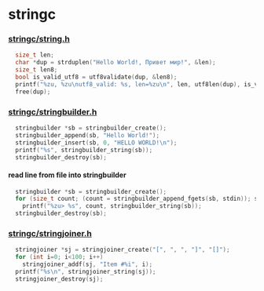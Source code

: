 # stringc

### [stringc/string.h](https://github.com/Anotra/stringc/blob/main/include/stringc/string.h)
```c
  size_t len;
  char *dup = strduplen("Hello World!, Привет мир!", &len);
  size_t len8;
  bool is_valid_utf8 = utf8validate(dup, &len8);
  printf("%zu, %zu\nutf8_valid: %s, len=%zu\n", len, utf8len(dup), is_valid_utf8 ? "t" : "f", len8); 
  free(dup);
```

### [stringc/stringbuilder.h](https://github.com/Anotra/stringc/blob/main/include/stringc/stringbuilder.h)
```c
  stringbuilder *sb = stringbuilder_create();
  stringbuilder_append(sb, "Hello World!");
  stringbuilder_insert(sb, 0, "HELLO WORLD!\n");
  printf("%s", stringbuilder_string(sb));
  stringbuilder_destroy(sb);
```
#### read line from file into stringbuilder
```c
  stringbuilder *sb = stringbuilder_create();
  for (size_t count; (count = stringbuilder_append_fgets(sb, stdin)); stringbuilder_reset(sb))
    printf("%zu> %s", count, stringbuilder_string(sb));
  stringbuilder_destroy(sb);
```
### [stringc/stringjoiner.h](https://github.com/Anotra/stringc/blob/main/include/stringc/stringjoiner.h)
```c
  stringjoiner *sj = stringjoiner_create("[", ", ", "]", "[]");
  for (int i=0; i<100; i++)
    stringjoiner_addf(sj, "Item #%i", i);
  printf("%s\n", stringjoiner_string(sj));
  stringjoiner_destroy(sj);
```
